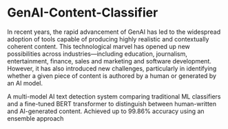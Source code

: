 # GenAI-Content-Classifier
In recent years, the rapid advancement of GenAI has led to the widespread adoption of tools capable of producing highly realistic and contextually coherent content. This technological marvel has opened up new possibilities across industries—including education, journalism, entertainment, finance, sales and marketing and software development. However, it has also introduced new challenges, particularly in identifying whether a given piece of content is authored by a human or generated by an AI model.

A multi-model AI text detection system comparing traditional ML classifiers and a fine-tuned BERT transformer to distinguish between human-written and AI-generated content. Achieved up to 99.86% accuracy using an ensemble approach
